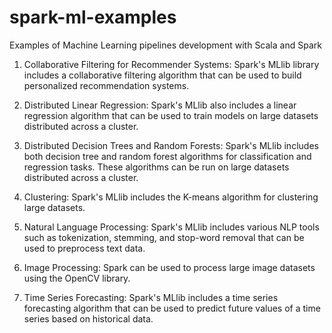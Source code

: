 # spark-ml-examples
Examples of Machine Learning pipelines development with Scala and Spark

1. Collaborative Filtering for Recommender Systems: Spark's MLlib library includes a collaborative filtering algorithm that can be used to build personalized recommendation systems.

2. Distributed Linear Regression: Spark's MLlib also includes a linear regression algorithm that can be used to train models on large datasets distributed across a cluster.

3. Distributed Decision Trees and Random Forests: Spark's MLlib includes both decision tree and random forest algorithms for classification and regression tasks. These algorithms can be run on large datasets distributed across a cluster.

4. Clustering: Spark's MLlib includes the K-means algorithm for clustering large datasets.

5. Natural Language Processing: Spark's MLlib includes various NLP tools such as tokenization, stemming, and stop-word removal that can be used to preprocess text data.

6. Image Processing: Spark can be used to process large image datasets using the OpenCV library.

7. Time Series Forecasting: Spark's MLlib includes a time series forecasting algorithm that can be used to predict future values of a time series based on historical data.
